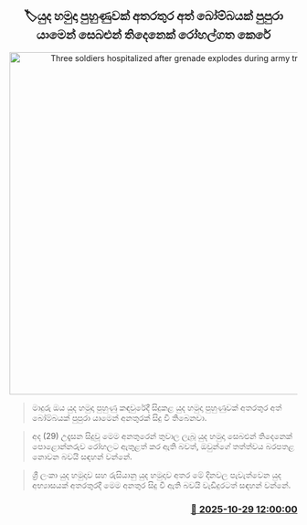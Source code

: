 <p align='center'><b><h2 align='center' title='Three soldiers hospitalized after grenade explodes during army training'>🏷යුද හමුදා පුහුණුවක් අතරතුර අත් බෝම්බයක් පුපුරා යාමෙන් සෙබළුන් තිදෙනෙක් රෝහල්ගත කෙරේ</h2></b></p>
<p align='center'><img src='https://helakuru.sgp1.cdn.digitaloceanspaces.com/esana/images/lib/grenade-n.jpg' width='600' alt='Three soldiers hospitalized after grenade explodes during army training'></p>

> මාදුරු ඔය යුද හමුදා පුහුණු කඳවුරේදී සිදුකළ යුද හමුදා පුහුණුවක් අතරතුර අත් බෝම්බයක් පුපුරා යාමෙන් අනතුරක් සිදු වී තිබෙනවා.

> අද (29) උදෑසන සිදුවූ මෙම අනතුරෙන් තුවාල ලැබූ යුද හමුදා සෙබළුන් තිදෙනෙක් පොළොන්නරුව රෝහලට ඇතුළත් කර ඇති බවත්, ඔවුන්ගේ තත්ත්වය බරපතළ නොවන බවයි සඳහන් වන්නේ.

> ශ්‍රී ලංකා යුද හමුදාව සහ රුසියානු යුද හමුදාව අතර මේ දිනවල පැවැත්වෙන යුද අභ්‍යාසයක් අතරතුරදී මෙම අනතුර සිදු වී ඇති බවයි වැඩිදුරටත් සඳහන් වන්නේ.



<h3 align='right'><a href='https://www.helakuru.lk/esana/p/114901/'>📅 2025-10-29 12:00:00</a></h3>
